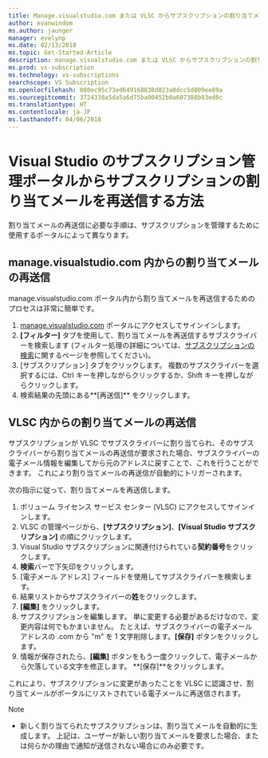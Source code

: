 ```yaml
---
title: Manage.visualstudio.com または VLSC からサブスクリプションの割り当てメールを再送信する方法 | Microsoft Docs
author: evanwindom
ms.author: jaunger
manager: evelynp
ms.date: 02/13/2018
ms.topic: Get-Started-Article
description: manage.visualstudio.com または VLSC からサブスクリプションの割り当てメールを再送信する方法について学習します
ms.prod: vs-subscription
ms.technology: vs-subscriptions
searchscope: VS Subscription
ms.openlocfilehash: 080ec95c73ed649168838d823a0dcc5d809ee89a
ms.sourcegitcommit: 3724338a5da5a6d75ba00452b0a607388b93ed0c
ms.translationtype: HT
ms.contentlocale: ja-JP
ms.lasthandoff: 04/06/2018
---
```

# <a name="how-to-resend-subscription-assignment-emails-in-the-visual-studio-subscription-management-portal"></a>Visual Studio のサブスクリプション管理ポータルからサブスクリプションの割り当てメールを再送信する方法

割り当てメールの再送信に必要な手順は、サブスクリプションを管理するために使用するポータルによって異なります。 

## <a name="resending-assignment-emails-from-within-managevisualstudiocom"></a>manage.visualstudio.com 内からの割り当てメールの再送信

manage.visualstudio.com ポータル内から割り当てメールを再送信するためのプロセスは非常に簡単です。

1. [manage.visualstudio.com](https://manage.visualstudio.com) ポータルにアクセスしてサインインします。 
2. **[フィルター]** タブを使用して、割り当てメールを再送信するサブスクライバーを検索します  (フィルター処理の詳細については、[サブスクリプションの検索](/visualstudio/subscriptions/search-license)に関するページを参照してください)。
3. [サブスクリプション] タブをクリックします。  複数のサブスクライバーを選択するには、Ctrl キーを押しながらクリックするか、Shift キーを押しながらクリックします。
4. 検索結果の先頭にある**[再送信]** をクリックします。  

## <a name="resending-assignment-emails-from-within-vlsc"></a>VLSC 内からの割り当てメールの再送信
サブスクリプションが VLSC でサブスクライバーに割り当てられ、そのサブスクライバーから割り当てメールの再送信が要求された場合、サブスクライバーの電子メール情報を編集してから元のアドレスに戻すことで、これを行うことができます。 これにより割り当てメールの再送信が自動的にトリガーされます。

次の指示に従って、割り当てメールを再送信します。


1. ボリューム ライセンス サービス センター (VLSC) にアクセスしてサインインします。
2. VLSC の管理ページから、**[サブスクリプション]**、**[Visual Studio サブスクリプション]** の順にクリックします。
3. Visual Studio サブスクリプションに関連付けられている**契約番号**をクリックします。
4. **検索**バーで下矢印をクリックします。  
5. [電子メール アドレス] フィールドを使用してサブスクライバーを検索します。
6. 結果リストからサブスクライバーの**姓**をクリックします。
7. **[編集]** をクリックします。
8. サブスクリプションを編集します。 単に変更する必要があるだけなので、変更内容は何でもかまいません。  たとえば、サブスクライバーの電子メール アドレスの .com から "m" を 1 文字削除します。**[保存]** ボタンをクリックします。
9. 情報が保存されたら、**[編集]** ボタンをもう一度クリックして、電子メールから欠落している文字を修正します。 **[保存]**をクリックします。
   
これにより、サブスクリプションに変更があったことを VLSC に認識させ、割り当てメールがポータルにリストされている電子メールに再送信されます。 

> [!NOTE]
> - 新しく割り当てられたサブスクリプションは、割り当てメールを自動的に生成します。 上記は、ユーザーが新しい割り当てメールを要求した場合、または何らかの理由で通知が送信されない場合にのみ必要です。

